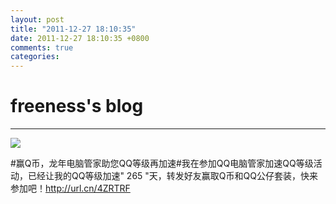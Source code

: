 ```yaml
---
layout: post
title: "2011-12-27 18:10:35"
date: 2011-12-27 18:10:35 +0800
comments: true
categories: 
---
```


# freeness's blog

----------

![](http://okqmqrbgo.bkt.clouddn.com/201112271810351.jpg)

>
\#赢Q币，龙年电脑管家助您QQ等级再加速\#我在参加QQ电脑管家加速QQ等级活动，已经让我的QQ等级加速" 265 "天，转发好友赢取Q币和QQ公仔套装，快来参加吧！http://url.cn/4ZRTRF